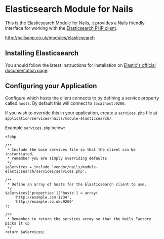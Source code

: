 # Elasticsearch Module for Nails

This is the Elasticsearch Module for Nails, it provides a Nails friendly interface for working with the [Elasticsearch PHP client](https://github.com/elastic/elasticsearch-php).

http://nailsapp.co.uk/modules/elasticsearch



## Installing Elasticsearch

You should follow the latest instructions for installation on [Elastic's official documentation page](https://www.elastic.co/guide/en/elasticsearch/reference/master/_installation.html).


## Configuring your Application

Configure which hosts the client connects to by defining a service property called `hosts`. By default this will connect to `localhost:9200`.

If you wish to override this in your application, create a `services.php` file at `application/services/nails/module-elasticsearch/`.

Example `services.php` below:

    <?php

    /**
     * Include the base services file so that the client can be instantiated,
     * remember you are simply overriding defaults.
     */
    $aServices = include 'vendor/nails/module-elasticsearch/services/services.php';

    /**
     * Define an array of hosts for the Elasticsearch client to use.
     */
    $aServices['properties']['hosts'] = array(
        'http://example.com:1234',
        'http://example.co.uk:9200'
    );

    /**
     * Remember to return the services array so that the Nails Factory picks it up
     */
    return $aServices;


